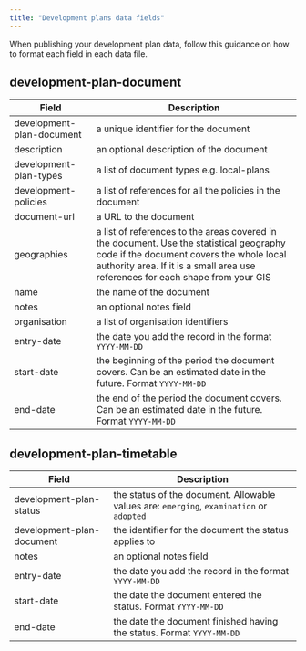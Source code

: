 ```yaml
---
title: "Development plans data fields"
---
```


When publishing your development plan data, follow this guidance on how to format each field in each data file.

## development-plan-document

Field  | Description
------------- | -------------
development-plan-document  | a unique identifier for the document
description  | an optional description of the document
development-plan-types | a list of document types e.g. local-plans
development-policies | a list of references for all the policies in the document
document-url | a URL to the document
geographies | a list of references to the areas covered in the document. Use the statistical geography code if the document covers the whole local authority area. If it is a small area use references for each shape from your GIS
name | the name of the document
notes | an optional notes field
organisation | a list of organisation identifiers
entry-date | the date you add the record in the format `YYYY-MM-DD`
start-date | the beginning of the period the document covers. Can be an estimated date in the future. Format `YYYY-MM-DD`
end-date | the end of the period the document covers. Can be an estimated date in the future. Format `YYYY-MM-DD`

## development-plan-timetable

Field  | Description
------------- | -------------
development-plan-status | the status of the document. Allowable values are: `emerging`, `examination` or `adopted`
development-plan-document | the identifier for the document the status applies to
notes | an optional notes field
entry-date | the date you add the record in the format `YYYY-MM-DD`
start-date | the date the document entered the status. Format `YYYY-MM-DD`
end-date | the date the document finished having the status. Format `YYYY-MM-DD`

